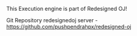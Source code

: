 This Execution engine is part of Redesigned OJ!

Git Repository
redesignedoj server - https://github.com/pushpendrahpx/redesigned-oj
